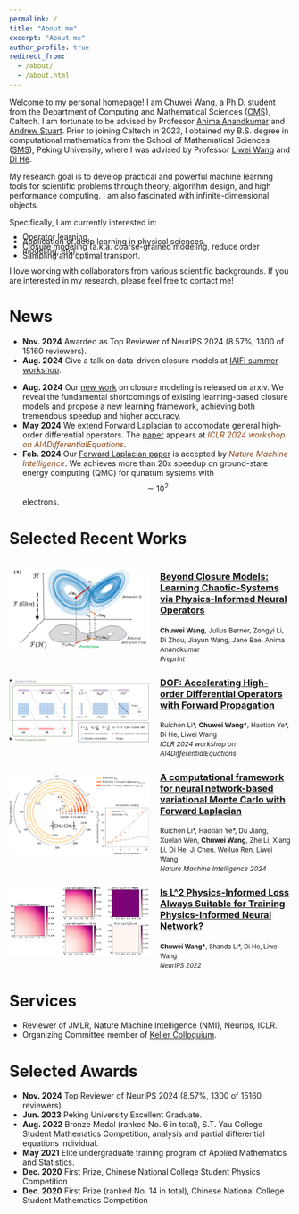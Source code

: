 ```yaml
---
permalink: /
title: "About me"
excerpt: "About me"
author_profile: true
redirect_from: 
  - /about/
  - /about.html
---
```


Welcome to my personal homepage! I am Chuwei Wang, a Ph.D. student from the 
Department of Computing and Mathematical Sciences ([CMS](https://www.cms.caltech.edu/)), Caltech. I am fortunate 
to be advised by Professor [Anima Anandkumar](http://tensorlab.cms.caltech.edu/users/anima/) and 
[Andrew Stuart](http://stuart.caltech.edu/). Prior to joining Caltech in 2023, 
I obtained my B.S. degree in computational mathematics from the School of Mathematical Sciences ([SMS](http://english.math.pku.edu.cn/)), 
Peking University, where I was advised by Professor [Liwei Wang](http://www.liweiwang-pku.com/) and 
[Di He](https://dihe-pku.github.io/).

My research goal is to develop practical and powerful machine learning tools for scientific
problems through theory, algorithm design, and high performance computing. I am also 
fascinated with infinite-dimensional objects.

<p style="margin-bottom: 0;">Specifically, I am currently interested in:</p>
<ul style="line-height: 0.6;">  <!-- modify 1.2 to change linespacing-->
  <li>Operator learning.</li>
  <li>Application of deep learning in physical sciences.</li>
  <li>Closure modeling (a.k.a. coarse-grained modeling, reduce order modeling, etc).</li>
  <li>Sampling and optimal transport.</li>
</ul>

<!-- Specifically, I am curently interested in 
1. Operator learning.
1. Application of deep learning in physical sciences.
1. Closure modeling (a.k.a. coarse-grained modeling, reduce order modeling, etc).
1. Sampling and optimal transport. -->
<!-- specifice ai4 physical sciences, e.g. quantum chemistry...  -->

I love working with collaborators from various scientific backgrounds. 
If you are interested in my research, please feel free to contact me!




News
======
- **Nov. 2024** Awarded as Top Reviewer of NeurIPS 2024 (8.57%, 1300 of 15160 reviewers).
- **Aug. 2024** Give a talk on data-driven closure models at [IAIFI summer workshop](https://iaifi.org/summer-workshop).
<!-- - **Jul. 2024** Giving a talk at DDCR MURI Meeting. -->
- **Aug. 2024** Our [new work](https://arxiv.org/pdf/2408.05177) on closure modeling is released on arxiv. 
We reveal the fundamental shortcomings of existing learning-based closure models and propose a new learning framework,
achieving both tremendous speedup and higher accuracy.
- **May 2024** We extend Forward Laplacian to accomodate general high-order differential operators.
The [paper](https://arxiv.org/pdf/2402.09730) appears at <em style="color: #8B4513;">ICLR 2024 workshop on AI4DifferentialEquations</em>.
- **Feb. 2024** Our [Forward Laplacian paper](https://www.nature.com/articles/s42256-024-00794-x) is accepted by <em style="color: #8B4513;">Nature Machine Intelligence</em>.
We achieves more than 20x speedup on ground-state energy computing (QMC) for qunatum systems with $$\sim10^2$$ electrons.


Selected Recent Works
======

<div style="display: flex; align-items: center; margin-bottom: 2px;">
  <div style="flex: 0 0 250px; padding-right: 20px;">
    <img src="/images/papers/closure.png" alt="Publication Image" style="width: 500px; height: auto;">
  </div>
  <div style="flex: 1;">
    <h3><a href="https://arxiv.org/pdf/2408.05177" target="_blank">Beyond Closure Models: Learning Chaotic-Systems via Physics-Informed Neural Operators</a></h3>
    <span style="font-size: 85%;"><strong>Chuwei Wang</strong>, Julius Berner, Zongyi Li, Di Zhou, Jiayun Wang, Jane Bae, Anima Anandkumar</span><br>
    <span style="font-size: 85%;"><em>Preprint</em></span><br>
    <!-- <span style="font-size: 80%;">We introduce a novel neural network parameterization that induces low-rank simplicity bias and enhances semantic feature learning in generative representation learning frameworks...</span> -->
    <!-- <span style="font-size: 95%;">
      <a href="https://arxiv.org/abs/2408.05177" target="_blank">[Slides]</a> 
      <a href="https://arxiv.org/abs/2408.05177" target="_blank">[Poster]</a> 
      <a href="/images/papers/closure.png" target="_blank">[Code]</a>
    </span> -->
  </div>
</div>


<div style="display: flex; align-items: center; margin-bottom: 2px;">
  <div style="flex: 0 0 250px; padding-right: 20px;">
    <img src="/images/papers/FL_mechanism.png" alt="Publication Image" style="width: 500px; height: auto;">
  </div>
  <div style="flex: 1;">
    <h3><a href="https://arxiv.org/pdf/2402.09730" target="_blank">
    DOF: Accelerating High-order Differential Operators with Forward Propagation</a></h3>
    <span style="font-size: 85%;">Ruichen Li*, <strong>Chuwei Wang*</strong>, Haotian Ye*, Di He, Liwei Wang</span><br>
    <span style="font-size: 85%;"><em>ICLR 2024 workshop on AI4DifferentialEquations</em></span><br>
  </div>
</div>

<div style="display: flex; align-items: center; margin-bottom: 2px;">
  <div style="flex: 0 0 250px; padding-right: 20px;">
    <img src="/images/papers/FL_CH2.png" alt="Publication Image" style="width: 500px; height: auto;">
  </div>
  <div style="flex: 1;">
    <h3><a href="https://arxiv.org/pdf/2307.08214" target="_blank">
    A computational framework for neural network-based variational Monte Carlo with Forward Laplacian</a></h3>
    <span style="font-size: 85%;">Ruichen Li*, Haotian Ye*, Du Jiang, Xuelan Wen, <strong>Chuwei Wang</strong>, Zhe Li, Xiang Li, Di He, Ji Chen, Weiluo Ren, Liwei Wang</span><br>
    <span style="font-size: 85%;"><em>Nature Machine Intelligence 2024</em></span><br>
  </div>
</div>

<div style="display: flex; align-items: center; margin-bottom: 2px;">
  <div style="flex: 0 0 250px; padding-right: 20px;">
    <img src="/images/papers/linf_pinn.png" alt="Publication Image" style="width: 500px; height: auto;">
  </div>
  <div style="flex: 1;">
    <h3><a href="https://arxiv.org/pdf/2206.02016" target="_blank">
    Is L^2 Physics-Informed Loss Always Suitable for Training Physics-Informed Neural Network?</a></h3>
    <span style="font-size: 80%;"><strong>Chuwei Wang*</strong>, Shanda Li*, Di He, Liwei Wang</span><br>
    <span style="font-size: 80%;"><em>NeurIPS 2022</em></span><br>
  </div>
</div>

<!-- <div style="display: flex; align-items: center; margin-bottom: 2px;">
  <div style="flex: 0 0 250px; padding-right: 20px;">
    <img src="/images/papers/500x300.png" alt="Publication Image" style="width: 500px; height: auto;">
  </div>
  <div style="flex: 1;">
    <h3><a href="https://arxiv.org/abs/2408.05177" target="_blank">Residual connections harm generative representation learning</a></h3>
    <strong>Authors:</strong> Chuwei Wang, Julius Berner, Zongyi Li, Di Zhou, Jiayun Wang, Jane Bae, Anima Anandkumar<br>
    <em>In review</em><br>
    <span style="font-size: 80%;">We introduce a novel neural network parameterization that induces low-rank simplicity bias and enhances semantic feature learning in generative representation learning frameworks...</span>
  </div>
</div> -->



<!-- Site-wide configuration
------
The m -->



Services
======
- Reviewer of JMLR, Nature Machine Intelligence (NMI), Neurips, ICLR.
- Organizing Committee member of [Keller Colloquium](https://www.cms.caltech.edu/news-events/keller-colloquium).


Selected Awards
======
- **Nov. 2024** Top Reviewer of NeurIPS 2024 (8.57%, 1300 of 15160 reviewers).
- **Jun. 2023** Peking University Excellent Graduate.
- **Aug. 2022** Bronze Medal (ranked No. 6 in total), S.T. Yau College Student Mathematics Competition, analysis and partial differential equations individual.
- **May 2021** Elite undergraduate training program of Applied Mathematics and Statistics.
- **Dec. 2020** First Prize, Chinese National College Student Physics Competition
- **Dec. 2020** First Prize (ranked No. 14 in total), Chinese National College Student Mathematics Competition

